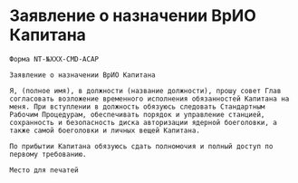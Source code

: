 # Заявление о назначении ВрИО Капитана

`Форма NT-№XXX-CMD-ACAP`

`Заявление о назначении ВрИО Капитана`

`Я, (полное имя), в должности (название должности), прошу совет Глав согласовать возложение временного исполнения обязанностей Капитана на меня. При вступлении в должность обязуюсь следовать Стандартным Рабочим Процедурам, обеспечивать порядок и управление станцией, сохранность и безопасность диска авторизации ядерной боеголовки, а также самой боеголовки и личных вещей Капитана.`

`По прибытии Капитана обязуюсь сдать полномочия и полный доступ по первому требованию.`

`Место для печатей`

